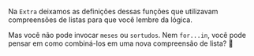 Na `Extra` deixamos as definições dessas funções que utilizavam compreensões de listas para que você lembre da lógica.

Mas você não pode invocar `meses` ou `sortudos`. Nem `for...in`, você pode pensar em como combiná-los em uma nova compreensão de lista?  :thinking:
